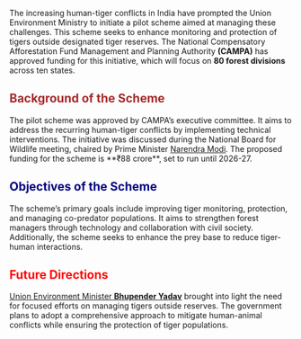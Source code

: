 The increasing human-tiger conflicts in India have prompted the Union Environment Ministry to initiate a pilot scheme aimed at managing these challenges. This scheme seeks to enhance monitoring and protection of tigers outside designated tiger reserves. The National Compensatory Afforestation Fund Management and Planning Authority **(CAMPA)** has approved funding for this initiative, which will focus on **80 forest divisions** across ten states.

<h2 style="color: brown">Background of the Scheme</h2>
The pilot scheme was approved by CAMPA’s executive committee. It aims to address the recurring human-tiger conflicts by implementing technical interventions. The initiative was discussed during the National Board for Wildlife meeting, chaired by Prime Minister <a href="https://www.narendramodi.in/">Narendra Modi</a>. The proposed funding for the scheme is **₹88 crore**, set to run until 2026-27.

<h2 style="color: navy">Objectives of the Scheme</h2>
The scheme’s primary goals include improving tiger monitoring, protection, and managing co-predator populations. It aims to strengthen forest managers through technology and collaboration with civil society. Additionally, the scheme seeks to enhance the prey base to reduce tiger-human interactions.

<h2 style="color: red">Future Directions</h2>
<u>Union Environment Minister <strong>Bhupender Yadav</strong></u> brought into light the need for focused efforts on managing tigers outside reserves. The government plans to adopt a comprehensive approach to mitigate human-animal conflicts while ensuring the protection of tiger populations.